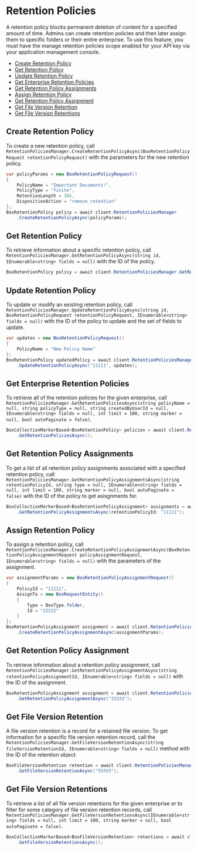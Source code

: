 Retention Policies
==================

A retention policy blocks permanent deletion of content for a specified amount of time.
Admins can create retention policies and then later assign them to specific folders or
their entire enterprise. To use this feature, you must have the manage retention
policies scope enabled for your API key via your application management console.

<!-- START doctoc generated TOC please keep comment here to allow auto update -->
<!-- DON'T EDIT THIS SECTION, INSTEAD RE-RUN doctoc TO UPDATE -->


- [Create Retention Policy](#create-retention-policy)
- [Get Retention Policy](#get-retention-policy)
- [Update Retention Policy](#update-retention-policy)
- [Get Enterprise Retention Policies](#get-enterprise-retention-policies)
- [Get Retention Policy Assignments](#get-retention-policy-assignments)
- [Assign Retention Policy](#assign-retention-policy)
- [Get Retention Policy Assignment](#get-retention-policy-assignment)
- [Get File Version Retention](#get-file-version-retention)
- [Get File Version Retentions](#get-file-version-retentions)

<!-- END doctoc generated TOC please keep comment here to allow auto update -->

Create Retention Policy
-----------------------

To create a new retention policy, call
`RetentionPoliciesManager.CreateRetentionPolicyAsync(BoxRetentionPolicyRequest retentionPolicyRequest)`
with the parameters for the new retention policy.

```c#
var policyParams = new BoxRetentionPolicyRequest()
{
    PolicyName = "Important Documents!",
    PolicyType = "finite",
    RetentionLength = 365,
    DispositionAction = "remove_retention"
};
BoxRetentionPolicy policy = await client.RetentionPoliciesManager
    .CreateRetentionPolicyAsync(policyParams);
```

Get Retention Policy
--------------------

To retrieve information about a specific retention policy, call
`RetentionPoliciesManager.GetRetentionPolicyAsync(string id, IEnumerable<string> fields = null)`
with the ID of the policy.

```c#
BoxRetentionPolicy policy = await client.RetentionPoliciesManager.GetRetentionPolicyAsync("11111");
```

Update Retention Policy
-----------------------

To update or modify an existing retention policy, call
`RetentionPoliciesManager.UpdateRetentionPolicyAsync(string id, BoxRetentionPolicyRequest retentionPolicyRequest, IEnumerable<string> fields = null)`
with the ID of the policy to update and the set of fields to update.

```c#
var updates = new BoxRetentionPolicyRequest()
{
    PolicyName = "New Policy Name"
};
BoxRetentionPolicy updatedPolicy = await client.RetentionPoliciesManager
    .UpdateRetentionPolicyAsync("11111", updates);
```

Get Enterprise Retention Policies
---------------------------------

To retrieve all of the retention policies for the given enterprise, call
`RetentionPoliciesManager.GetRetentionPoliciesAsync(string policyName = null, string policyType = null, string createdByUserId = null, IEnumerable<string> fields = null, int limit = 100, string marker = null, bool autoPaginate = false)`.

```c#
BoxCollectionMarkerBased<BoxRetentionPolicy> policies = await client.RetentionPoliciesManager
    .GetRetentionPoliciesAsync();
```

Get Retention Policy Assignments
--------------------------------

To get a list of all retention policy assignments associated with a specified retention policy, call
`RetentionPoliciesManager.GetRetentionPolicyAssignmentsAsync(string retentionPolicyId, string type = null, IEnumerable<string> fields = null, int limit = 100, string marker = null, bool autoPaginate = false)`
with the ID of the policy to get asisgnments for.

```c#
BoxCollectionMarkerBased<BoxRetentionPolicyAssignment> assignments = await client.RetentionPoliciesManager
    .GetRetentionPolicyAssignmentsAsync(retentionPolicyId: "11111");
```

Assign Retention Policy
-----------------------

To assign a retention policy, call
`RetentionPoliciesManager.CreateRetentionPolicyAssignmentAsync(BoxRetentionPolicyAssignmentRequest policyAssignmentRequest, IEnumerable<string> fields = null)`
with the parameters of the assignment.

```c#
var assignmentParams = new BoxRetentionPolicyAssignmentRequest()
{
    PolicyId = "11111",
    AssignTo = new BoxRequestEntity()
    {
        Type = BoxType.folder,
        Id = "22222"
    }
};
BoxRetentionPolicyAssignment assignment = await client.RetentionPoliciesManager
    .CreateRetentionPolicyAssignmentAsync(assignmentParams);
```

Get Retention Policy Assignment
-------------------------------

To retrieve information about a retention policy assignment, call
`RetentionPoliciesManager.GetRetentionPolicyAssignmentAsync(string retentionPolicyAssignmentId, IEnumerable<string> fields = null)`
with the ID of the assignment.

```c#
BoxRetentionPolicyAssignment assignment = await client.RetentionPoliciesManager
    .GetRetentionPolicyAssignmentAsync("33333");
```

Get File Version Retention
--------------------------

A file version retention is a record for a retained file version.  To get information
for a specific file version retention record, call the
`RetentionPoliciesManager.GetFileVersionRetentionAsync(string fileVersionRetentionId, IEnumerable<string> fields = null)`
method with the ID of the retention object.

```c#
BoxFileVersionRetention retention = await client.RetentionPoliciesManager
    .GetFileVersionRetentionAsync("55555");
```

Get File Version Retentions
---------------------------

To retrieve a list of all file version retentions for the given enterprise or to filter for
some category of file version retention records, call
`RetentionPoliciesManager.GetFileVersionRetentionsAsync(IEnumerable<string> fields = null, int limit = 100, string marker = null, bool autoPaginate = false)`.

```c#
BoxCollectionMarkerBased<BoxFileVersionRetention> retentions = await client.RetentionPoliciesManager
    .GetFileVersionRetentionsAsync();
```
